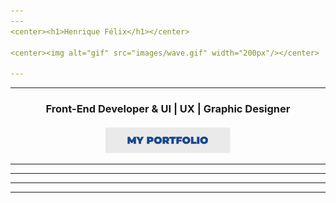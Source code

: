 ```yaml
---
---
<center><h1>Henrique Félix</h1></center>

<center><img alt="gif" src="images/wave.gif" width="200px"/></center>

---
```

---
<center><h3>Front-End Developer & UI | UX | Graphic Designer</h3></center>

<center><h4></h4></center>

<center>
    <a href="https://henriquefelix.netlify.app">
        <img src="images/button.png" width="200px" />
    </a>
</center>

---
---
---
----
